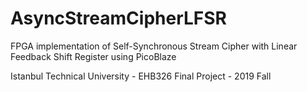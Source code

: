 # AsyncStreamCipherLFSR
FPGA implementation of Self-Synchronous Stream Cipher with Linear Feedback Shift Register using PicoBlaze

Istanbul Technical University - EHB326 Final Project - 2019 Fall
